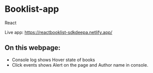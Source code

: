 # Booklist-app
React

Live app: https://reactbooklist-sdkdeepa.netlify.app/

## On this webpage:
  - Console log shows Hover state of books
  - Click events shows Alert on the page and Author name in console.  
